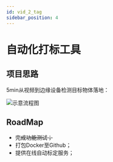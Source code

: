 ```yaml
---
id: vid_2_tag
sidebar_position: 4
---
```


# 自动化打标工具
## 项目思路
5min从视频到边缘设备检测目标物体落地：

![示意流程图](https://dedemaker-1255717351.cos.ap-nanjing.myqcloud.com/DedeMakerFiles/video_2_tag_4_11zon.webp)

## RoadMap
- ~~完成功能测试；~~
- 打包Docker至Github；
- 提供在线自动标定服务；
